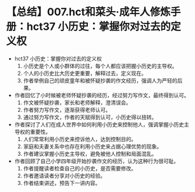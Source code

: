 # 【总结】007.hct和菜头·成年人修炼手册：hct37 小历史：掌握你对过去的定义权

-   hct37 小历史：掌握你对过去的定义权
    1.  小历史是个人或小群体的过往，每个人都应该把握小历史的主导权。
    2.  个人的小历史比大历史更重要，解释过去，定义现在。
    3.  作者举例自己的顽皮童年和被怀疑抄袭的作文经历，强调人为严轻的后果。
-   作者回忆了小时候被老师怀疑抄袭的经历，经过努力写作文，最终得到认可。
    1.  作文被怀疑抄袭，家长和老师解释，澄清误会。
    2.  作者努力写作文，逐渐获得老师认可。
    3.  通过努力写作文，作者的天赋得到认可，小历史得以扭转。
-   作者探讨了人们在成人世界中如何利用小历史来控制他人，强调掌握小历史主导权的重要性。
    1.  人们常常利用小历史来控诉他人，达到控制目的。
    2.  家庭和夫妻关系中也存在利用小历史来占据心理优势的现象。
    3.  作者建议掌握小历史主导权，避免被他人控制和局面混乱。
-   作者回顾了自己小学四年级开始抄袭作文的经历，认为这种行为很可耻。
    1.  作者提醒读者检查自己的小历史，是否需要修改。
    2.  作者邀请读者分享对小历史的经验。
    3.  作者结束讲述，预告下一讲内容。